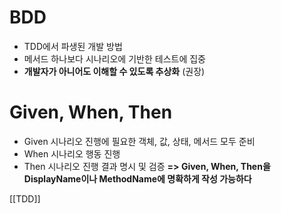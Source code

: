 # BDD
- TDD에서 파생된 개발 방법
- 메서드 하나보다 시나리오에 기반한 테스트에 집중
- **개발자가 아니어도 이해할 수 있도록 추상화** (권장)
# Given, When, Then
- Given
  시나리오 진행에 필요한 객체, 값, 상태, 메서드 모두 준비
- When
  시나리오 행동 진행
- Then
  시나리오 진행 결과 명시 및 검증
**=> Given, When, Then을 DisplayName이나 MethodName에 명확하게 작성 가능하다**

[[TDD]]